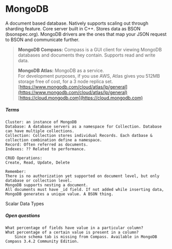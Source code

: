 # MongoDB

A document based database. Natively supports scaling out through sharding feature. Core server built in C++. Stores data as BSON \(bsonspec.org\). MongoDB drivers are the ones that map your JSON request to BSON and communicate further.

> **MongoDB Compass:** Compass is a GUI client for viewing MongoDB databases and documents they contain. Supports read and write data.
>
> **MongoDB Atlas:** MongoDB as a service.  
> For development purposes, if you use AWS, Atlas gives you 512MB storage free of cost, for a 3 node replica set.  
> [https://www.mongodb.com/cloud/atlas/lp/general](https://www.mongodb.com/cloud/atlas/lp/general)  
> [https://cloud.mongodb.com](https://cloud.mongodb.com)

##### Terms

```
Cluster: an instance of MongoDB
Database: A database servers as a namespace for Collection. Database can have multiple collections.
Collection: Collection stores individual Records. Each datbase & collection combination define a namespace.
Record: Often referred as documents.
Indexes: ?? Related to performance.

CRUD Operations:
Create, Read, Update, Delete

Remember:
There is no authorization yet supported on document level, but only database or collection level.
MongoDB supports nesting a document.
All documents must have _id field. If not added while inserting data, MongoDB generates a unique value. A BSON thing.
```

Scalar Data Types

##### Open questions

```
What percentage of fields have value in a particular column?
What percentage of a certain value is present in a column?
    Since schema tab is missing from Compass. Available in MongoDB Compass 3.4.2 Community Edition.
```



